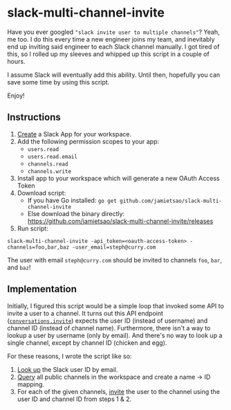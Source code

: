# slack-multi-channel-invite
Have you ever googled `"slack invite user to multiple channels"`?  Yeah, me too.  I do this every time a new engineer joins my team, and inevitably end up inviting said engineer to each Slack channel manually.  I got tired of this, so I rolled up my sleeves and whipped up this script in a couple of hours.

I assume Slack will eventually add this ability.  Until then, hopefully you can save some time by using this script.

Enjoy!

## Instructions
1. [Create](https://api.slack.com/apps) a Slack App for your workspace.
2. Add the following permission scopes to your app:
    - `users.read`
    - `users.read.email`
    - `channels.read`
    - `channels.write`
3. Install app to your workspace which will generate a new OAuth Access Token
4. Download script:
    - If you have Go installed: `go get github.com/jamietsao/slack-multi-channel-invite`
    - Else download the binary directly: https://github.com/jamietsao/slack-multi-channel-invite/releases
5. Run script:

`slack-multi-channel-invite -api_token=<oauth-access-token> -channels=foo,bar,baz -user_email=steph@curry.com`

The user with email `steph@curry.com` should be invited to channels `foo`, `bar`, and `baz`!

## Implementation
Initially, I figured this script would be a simple loop that invoked some API to invite a user to a channel.  It turns out this API endpoint ([`conversations.invite`](https://api.slack.com/methods/conversations.invite)) expects the user ID (instead of username) and channel ID (instead of channel name). Furthermore, there isn't a way to lookup a user by username (only by email).  And there's no way to look up a single channel, except by channel ID (chicken and egg).

For these reasons, I wrote the script like so:
1. [Look up](https://api.slack.com/methods/users.lookupByEmail) the Slack user ID by email.
2. [Query](https://api.slack.com/methods/conversations.list) all public channels in the workspace and create a name -> ID mapping.
3. For each of the given channels, [invite](https://api.slack.com/methods/conversations.invite) the user to the channel using the user ID and channel ID from steps 1 & 2.
